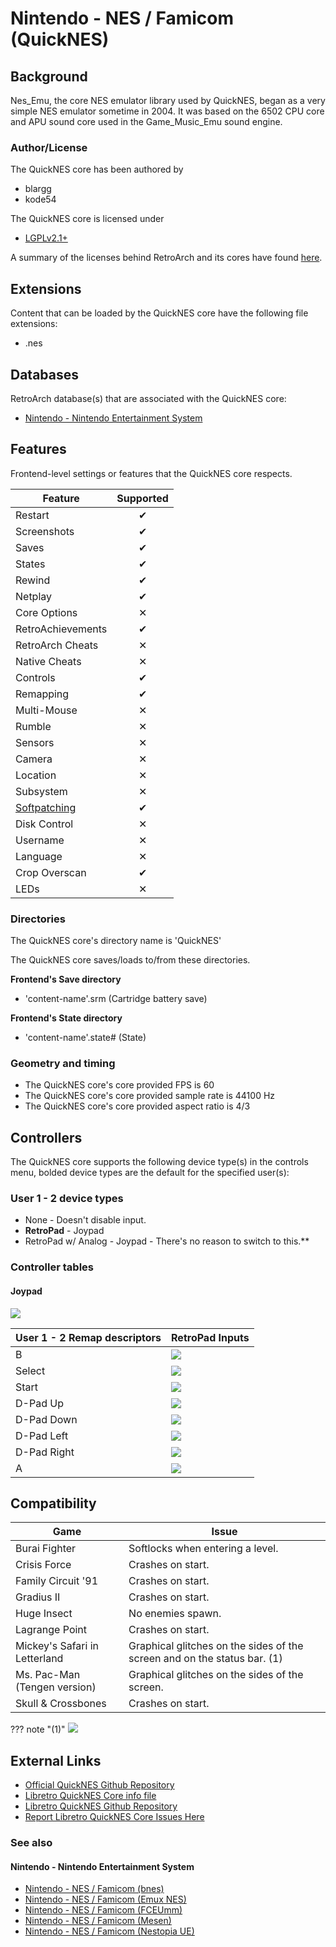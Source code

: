 # Nintendo - NES / Famicom (QuickNES)

## Background

Nes_Emu, the core NES emulator library used by QuickNES, began as a very simple NES emulator sometime in 2004. It was based on the 6502 CPU core and APU sound core used in the Game_Music_Emu sound engine.

### Author/License

The QuickNES core has been authored by

- blargg
- kode54

The QuickNES core is licensed under

- [LGPLv2.1+](https://github.com/kode54/QuickNES/blob/master/COPYING)

A summary of the licenses behind RetroArch and its cores have found [here](https://docs.libretro.com/tech/licenses/).

## Extensions

Content that can be loaded by the QuickNES core have the following file extensions:

- .nes

## Databases

RetroArch database(s) that are associated with the QuickNES core:

- [Nintendo - Nintendo Entertainment System](https://github.com/libretro/libretro-database/blob/master/rdb/Nintendo%20-%20Nintendo%20Entertainment%20System.rdb)

## Features

Frontend-level settings or features that the QuickNES core respects.

| Feature           | Supported |
|-------------------|:---------:|
| Restart           | ✔         |
| Screenshots       | ✔         |
| Saves             | ✔         |
| States            | ✔         |
| Rewind            | ✔         |
| Netplay           | ✔         |
| Core Options      | ✕         |
| RetroAchievements | ✔         |
| RetroArch Cheats  | ✕         |
| Native Cheats     | ✕         |
| Controls          | ✔         |
| Remapping         | ✔         |
| Multi-Mouse       | ✕         |
| Rumble            | ✕         |
| Sensors           | ✕         |
| Camera            | ✕         |
| Location          | ✕         |
| Subsystem         | ✕         |
| [Softpatching](https://docs.libretro.com/guides/softpatching/) | ✔         |
| Disk Control      | ✕         |
| Username          | ✕         |
| Language          | ✕         |
| Crop Overscan     | ✔         |
| LEDs              | ✕         |

### Directories

The QuickNES core's directory name is 'QuickNES'

The QuickNES core saves/loads to/from these directories.

**Frontend's Save directory**

- 'content-name'.srm (Cartridge battery save)

**Frontend's State directory**

- 'content-name'.state# (State)

### Geometry and timing

- The QuickNES core's core provided FPS is 60
- The QuickNES core's core provided sample rate is 44100 Hz
- The QuickNES core's core provided aspect ratio is 4/3

## Controllers

The QuickNES core supports the following device type(s) in the controls menu, bolded device types are the default for the specified user(s):

### User 1 - 2 device types

- None - Doesn't disable input.
- **RetroPad** - Joypad
- RetroPad w/ Analog - Joypad - There's no reason to switch to this.**

### Controller tables

#### Joypad

![](../image/Controller/nes.png)

| User 1 - 2 Remap descriptors | RetroPad Inputs                              |
|------------------------------|----------------------------------------------|
| B                            | ![](../image/retropad/retro_b.png)       |
| Select                       | ![](../image/retropad/retro_select.png)        |
| Start                        | ![](../image/retropad/retro_start.png)         |
| D-Pad Up                     | ![](../image/retropad/retro_dpad_up.png)       |
| D-Pad Down                   | ![](../image/retropad/retro_dpad_down.png)     |
| D-Pad Left                   | ![](../image/retropad/retro_dpad_left.png)     |
| D-Pad Right                  | ![](../image/retropad/retro_dpad_right.png)    |
| A                            | ![](../image/retropad/retro_a.png)       |

## Compatibility

| Game                          | Issue                                                                    |
|-------------------------------|--------------------------------------------------------------------------|
| Burai Fighter                 | Softlocks when entering a level.                                         |
| Crisis Force                  | Crashes on start.                                                        |
| Family Circuit '91            | Crashes on start.                                                        |
| Gradius II                    | Crashes on start.                                                        |
| Huge Insect                   | No enemies spawn.                                                        |
| Lagrange Point                | Crashes on start.                                                        |
| Mickey's Safari in Letterland | Graphical glitches on the sides of the screen and on the status bar. (1) |
| Ms. Pac-Man (Tengen version)  | Graphical glitches on the sides of the screen.                           |
| Skull & Crossbones            | Crashes on start.                                                        |

??? note "(1)"
    ![](../image/core/quicknes/mickey.png)

## External Links

- [Official QuickNES Github Repository](https://github.com/kode54/QuickNES)
- [Libretro QuickNES Core info file](https://github.com/libretro/libretro-super/blob/master/dist/info/quicknes_libretro.info)
- [Libretro QuickNES Github Repository](https://github.com/libretro/QuickNES_Core)
- [Report Libretro QuickNES Core Issues Here](https://github.com/libretro/QuickNES_Core/issues)

### See also

#### Nintendo - Nintendo Entertainment System

- [Nintendo - NES / Famicom (bnes)](https://docs.libretro.com/library/bnes/)
- [Nintendo - NES / Famicom (Emux NES)](https://docs.libretro.com/library/emux_nes/)
- [Nintendo - NES / Famicom (FCEUmm)](https://docs.libretro.com/library/fceumm/)
- [Nintendo - NES / Famicom (Mesen)](https://docs.libretro.com/library/mesen/)
- [Nintendo - NES / Famicom (Nestopia UE)](https://docs.libretro.com/library/nestopia_ue/)